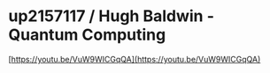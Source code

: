 # up2157117 / Hugh Baldwin - Quantum Computing

[https://youtu.be/VuW9WICGqQA](https://youtu.be/VuW9WICGqQA)